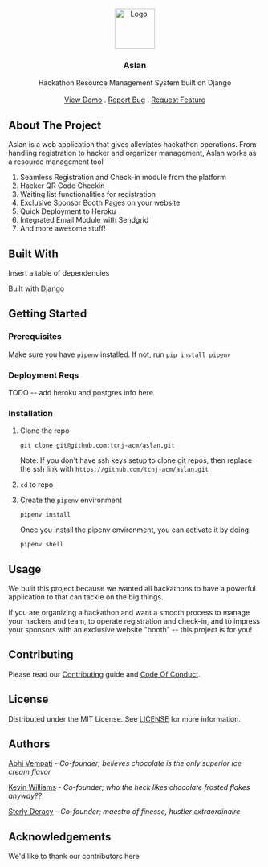  <br/>

<p align="center">
  <a href="https://github.com/tcnj-acm/aslan">
    <img src="" alt="Logo" width="80" height="80">
  </a>


  <h3 align="center">Aslan</h3>

  <p align="center">
    Hackathon Resource Management System built on Django
    <br/>
    <br/>
    <a href="https://github.com/tcnj-acm/aslan">View Demo</a>
    .
    <a href="https://github.com/tcnj-acm/aslan/issues">Report Bug</a>
    .
    <a href="https://github.com/tcnj-acm/aslan/issues">Request Feature</a>
  </p>


</p>



## About The Project


Aslan is a web application that gives alleviates hackathon operations. From handling registration to hacker and organizer management, Aslan works as a resource management tool

1. Seamless Registration and Check-in module from the platform
2. Hacker QR Code Checkin
3. Waiting list functionalities for registration
4. Exclusive Sponsor Booth Pages on your website
5. Quick Deployment to Heroku
6. Integrated Email Module with Sendgrid
7. And more awesome stuff!



## Built With

Insert a table of dependencies

Built with Django



## Getting Started

### Prerequisites

Make sure you have `pipenv` installed. If not, run `pip install pipenv`

### Deployment Reqs

TODO -- add heroku and postgres info here

### Installation


1. Clone the repo

   ```shell
   git clone git@github.com:tcnj-acm/aslan.git
   ```

   

   Note: If you don't have ssh keys setup to clone git repos, then replace the ssh link with `https://github.com/tcnj-acm/aslan.git`

2. `cd` to repo


4. Create the `pipenv` environment

   ```shell
   pipenv install
   ```

   Once you install the pipenv environment, you can activate it by doing:
   
   ```shell
   pipenv shell
   ```

## Usage

We bulit this project because we wanted all hackathons to have a powerful application to that can tackle on the big things. 

If you are organizing a hackathon and want a smooth process to manage your hackers and team, to operate registration and check-in, and to impress your sponsors with an exclusive website "booth" -- this project is for you!

## Contributing

Please read our [Contributing](https://github.com/tcnj-acm/aslan/blob/main/.github/CONTRIBUTING.md) guide and [Code Of Conduct](https://github.com/tcnj-acm/aslan/blob/main/.github/CODE_OF_CONDUCT.md).

## License

Distributed under the MIT License. See [LICENSE](https://github.com/tcnj-acm/aslan/blob/main/LICENSE.md) for more information.

## Authors

[Abhi Vempati](https://github.com/abhivemp) - *Co-founder; believes chocolate is the only superior ice cream flavor*

[Kevin Williams](https://github.com/kvnwill) - *Co-founder; who the heck likes chocolate frosted flakes anyway??* 

[Sterly Deracy](https://github.com/sderacy) - *Co-founder; maestro of finesse, hustler extraordinaire* 

## Acknowledgements

We'd like to thank our contributors here

